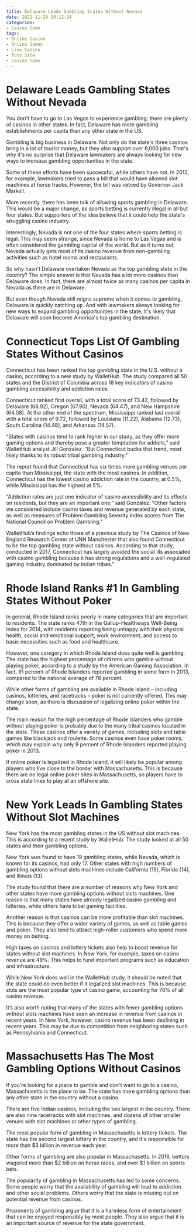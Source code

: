 ```yaml
---
title: Delaware Leads Gambling States Without Nevada
date: 2022-11-29 10:12:24
categories:
- Casino Game
tags:
- Online Casino
- Online Games
- Live Casino
- Toto Site
- Casino Game
---
```



#  Delaware Leads Gambling States Without Nevada

You don't have to go to Las Vegas to experience gambling; there are plenty of casinos in other states. In fact, Delaware has more gambling establishments per capita than any other state in the US.

Gambling is big business in Delaware. Not only do the state's three casinos bring in a lot of tourist money, but they also support over 6,000 jobs. That's why it's no surprise that Delaware lawmakers are always looking for new ways to increase gambling opportunities in the state.

Some of these efforts have been successful, while others have not. In 2012, for example, lawmakers tried to pass a bill that would have allowed slot machines at horse tracks. However, the bill was vetoed by Governor Jack Markell.

More recently, there has been talk of allowing sports gambling in Delaware. This would be a major change, as sports betting is currently illegal in all but four states. But supporters of the idea believe that it could help the state's struggling casino industry.

Interestingly, Nevada is not one of the four states where sports betting is legal. This may seem strange, since Nevada is home to Las Vegas and is often considered the gambling capital of the world. But as it turns out, Nevada actually gets most of its casino revenue from non-gambling activities such as hotel rooms and restaurants.

So why hasn't Delaware overtaken Nevada as the top gambling state in the country? The simple answer is that Nevada has a lot more casinos than Delaware does. In fact, there are almost twice as many casinos per capita in Nevada as there are in Delaware.

But even though Nevada still reigns supreme when it comes to gambling, Delaware is quickly catching up. And with lawmakers always looking for new ways to expand gambling opportunities in the state, it's likely that Delaware will soon become America's top gambling destination.

#  Connecticut Tops List Of Gambling States Without Casinos

Connecticut has been ranked the top gambling state in the U.S. without a casino, according to a new study by WalletHub. The study compared all 50 states and the District of Columbia across 18 key indicators of casino gambling accessibility and addiction rates.

Connecticut ranked first overall, with a total score of 73.42, followed by Delaware (68.92), Oregon (67.90), Nevada (64.47), and New Hampshire (64.08). At the other end of the spectrum, Mississippi ranked last overall with a total score of 9.72, followed by Louisiana (11.22), Alabama (12.73), South Carolina (14.48), and Arkansas (14.57).

“States with casinos tend to rank higher in our study, as they offer more gaming options and thereby pose a greater temptation for addicts,” said WalletHub analyst Jill Gonzalez. “But Connecticut bucks that trend, most likely thanks to its robust tribal gambling industry.”

The report found that Connecticut has six times more gambling venues per capita than Mississippi, the state with the most casinos. In addition, Connecticut has the lowest casino addiction rate in the country, at 0.5%, while Mississippi has the highest at 5%.

“Addiction rates are just one indicator of casino accessibility and its effects on residents, but they are an important one,” said Gonzalez. “Other factors we considered include casino taxes and revenue generated by each state, as well as measures of Problem Gambling Severity Index scores from The National Council on Problem Gambling."

WalletHub’s findings echo those of a previous study by The Casinos of New England Research Center at UNH Manchester that also found Connecticut to be the top gambling state without casinos. According to that study, conducted in 2017, Connecticut has largely avoided the social ills associated with casino gambling because it has strong regulations and a well-regulated gaming industry dominated by Indian tribes."

#  Rhode Island Ranks #1 In Gambling States Without Poker

In general, Rhode Island ranks poorly in many categories that are important to residents. The state ranks 47th in the Gallup-Healthways Well-Being Index for 2014, with residents reporting being unhappy with their physical health, social and emotional support, work environment, and access to basic necessities such as food and healthcare.

However, one category in which Rhode Island does quite well is gambling. The state has the highest percentage of citizens who gamble without playing poker, according to a study by the American Gaming Association. In fact, 91 percent of Rhode Islanders reported gambling in some form in 2013, compared to the national average of 78 percent.

While other forms of gambling are available in Rhode Island – including casinos, lotteries, and racetracks – poker is not currently offered. This may change soon, as there is discussion of legalizing online poker within the state.

The main reason for the high percentage of Rhode Islanders who gamble without playing poker is probably due to the many tribal casinos located in the state. These casinos offer a variety of games, including slots and table games like blackjack and roulette. Some casinos even have poker rooms, which may explain why only 9 percent of Rhode Islanders reported playing poker in 2013.

If online poker is legalized in Rhode Island, it will likely be popular among players who live close to the border with Massachusetts. This is because there are no legal online poker sites in Massachusetts, so players have to cross state lines to play at an offshore site.

#  New York Leads In Gambling States Without Slot Machines 

New York has the most gambling states in the US without slot machines. This is according to a recent study by WalletHub. The study looked at all 50 states and their gambling options.

New York was found to have 19 gambling states, while Nevada, which is known for its casinos, had only 17. Other states with high numbers of gambling options without slots machines include California (15), Florida (14), and Illinois (13).

The study found that there are a number of reasons why New York and other states have more gambling options without slots machines. One reason is that many states have already legalized casino gambling and lotteries, while others have tribal gaming facilities.

Another reason is that casinos can be more profitable than slot machines. This is because they offer a wider variety of games, as well as table games and poker. They also tend to attract high-roller customers who spend more money on betting.

High taxes on casinos and lottery tickets also help to boost revenue for states without slot machines. In New York, for example, taxes on casino revenue are 49%. This helps to fund important programs such as education and infrastructure.

While New York does well in the WalletHub study, it should be noted that the state could do even better if it legalized slot machines. This is because slots are the most popular type of casino game, accounting for 70% of all casino revenue.

It’s also worth noting that many of the states with fewer gambling options without slots machines have seen an increase in revenue from casinos in recent years. In New York, however, casino revenue has been declining in recent years. This may be due to competition from neighboring states such as Pennsylvania and Connecticut.

#  Massachusetts Has The Most Gambling Options Without Casinos

If you're looking for a place to gamble and don't want to go to a casino, Massachusetts is the place to be. The state has more gambling options than any other state in the country without a casino.

There are five Indian casinos, including the two largest in the country. There are also nine racetracks with slot machines, and dozens of other smaller venues with slot machines or other types of gambling.

The most popular form of gambling in Massachusetts is lottery tickets. The state has the second largest lottery in the country, and it's responsible for more than $3 billion in revenue each year.

Other forms of gambling are also popular in Massachusetts. In 2016, bettors wagered more than $2 billion on horse races, and over $1 billion on sports bets.

The popularity of gambling in Massachusetts has led to some concerns. Some people worry that the availability of gambling will lead to addiction and other social problems. Others worry that the state is missing out on potential revenue from casinos.

Proponents of gambling argue that it is a harmless form of entertainment that can be enjoyed responsibly by most people. They also argue that it is an important source of revenue for the state government.